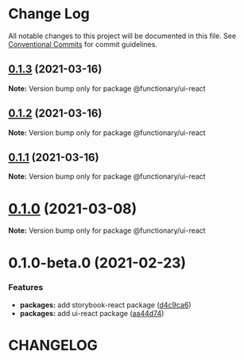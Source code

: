 # Change Log

All notable changes to this project will be documented in this file.
See [Conventional Commits](https://conventionalcommits.org) for commit guidelines.

## [0.1.3](https://github.com/wearefunctionary/plate/compare/@functionary/ui-react@0.1.2...@functionary/ui-react@0.1.3) (2021-03-16)

**Note:** Version bump only for package @functionary/ui-react

## [0.1.2](https://github.com/wearefunctionary/plate/compare/@functionary/ui-react@0.1.1...@functionary/ui-react@0.1.2) (2021-03-16)

**Note:** Version bump only for package @functionary/ui-react

## [0.1.1](https://github.com/wearefunctionary/plate/compare/@functionary/ui-react@0.1.0...@functionary/ui-react@0.1.1) (2021-03-16)

**Note:** Version bump only for package @functionary/ui-react

# [0.1.0](https://github.com/wearefunctionary/plate/compare/@functionary/ui-react@0.1.0-beta.0...@functionary/ui-react@0.1.0) (2021-03-08)

**Note:** Version bump only for package @functionary/ui-react

# 0.1.0-beta.0 (2021-02-23)

### Features

- **packages:** add storybook-react package ([d4c9ca6](https://github.com/wearefunctionary/plate/commit/d4c9ca66e24552c5dca6b5f279fac9a72e751e81))
- **packages:** add ui-react package ([aa44d74](https://github.com/wearefunctionary/plate/commit/aa44d74bc9ae63792723a36e76afc872b53d5932))

# CHANGELOG
